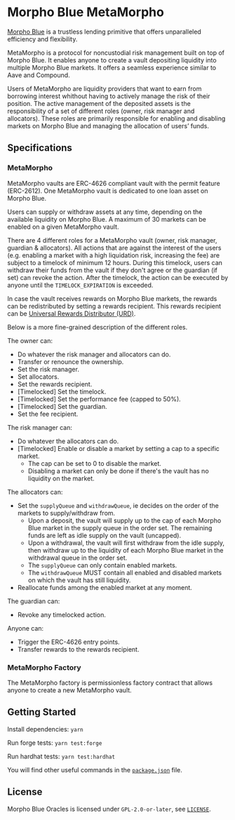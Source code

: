 # Morpho Blue MetaMorpho

[Morpho Blue](https://github.com/morpho-org/morpho-blue) is a trustless lending primitive that offers unparalleled efficiency and flexibility.

MetaMorpho is a protocol for noncustodial risk management built on top of Morpho Blue.
It enables anyone to create a vault depositing liquidity into multiple Morpho Blue markets.
It offers a seamless experience similar to Aave and Compound.

Users of MetaMorpho are liquidity providers that want to earn from borrowing interest whithout having to actively manage the risk of their position.
The active management of the deposited assets is the responsibility of a set of different roles (owner, risk manager and allocators).
These roles are primarily responsible for enabling and disabling markets on Morpho Blue and managing the allocation of users’ funds.

## Specifications

### MetaMorpho

MetaMorpho vaults are ERC-4626 compliant vault with the permit feature (ERC-2612). One MetaMorpho vault is dedicated to one loan asset on Morpho Blue.

Users can supply or withdraw assets at any time, depending on the available liquidity on Morpho Blue.
A maximum of 30 markets can be enabled on a given MetaMorpho vault.

There are 4 different roles for a MetaMorpho vault (owner, risk manager, guardian & allocators).
All actions that are against the interest of the users (e.g. enabling a market with a high liquidation risk, increasing the fee) are subject to a timelock of minimum 12 hours.
During this timelock, users can withdraw their funds from the vault if they don't agree or the guardian (if set) can revoke the action. After the timelock, the action can be executed by anyone until the `TIMELOCK_EXPIRATION` is exceeded.

In case the vault receives rewards on Morpho Blue markets, the rewards can be redistributed by setting a rewards recipient. This rewards recipient can be [Universal Rewards Distributor (URD)](https://github.com/morpho-org/universal-rewards-distributor).

Below is a more fine-grained description of the different roles.

The owner can:
- Do whatever the risk manager and allocators can do.
- Transfer or renounce the ownership.
- Set the risk manager.
- Set allocators.
- Set the rewards recipient.
- [Timelocked] Set the timelock.
- [Timelocked] Set the performance fee (capped to 50%).
- [Timelocked] Set the guardian.
- Set the fee recipient.

The risk manager can:
- Do whatever the allocators can do.
- [Timelocked] Enable or disable a market by setting a cap to a specific market.
    - The cap can be set to 0 to disable the market.
	- Disabling a market can only be done if there's the vault has no liquidity on the market.

The allocators can:
- Set the `supplyQueue` and `withdrawQueue`, ie decides on the order of the markets to supply/withdraw from.
    - Upon a deposit, the vault will supply up to the cap of each Morpho Blue market in the supply queue in the order set. The remaining funds are left as idle supply on the vault (uncapped).
	- Upon a withdrawal, the vault will first withdraw from the idle supply, then withdraw up to the liquidity of each Morpho Blue market in the withdrawal queue in the order set.
	- The `supplyQueue` can only contain enabled markets.
	- The `withdrawQueue` MUST contain all enabled and disabled markets on which the vault has still liquidity.
- Reallocate funds among the enabled market at any moment.

The guardian can:
- Revoke any timelocked action.

Anyone can:
- Trigger the ERC-4626 entry points.
- Transfer rewards to the rewards recipient.

### MetaMorpho Factory

The MetaMorpho factory is permissionless factory contract that allows anyone to create a new MetaMorpho vault.

## Getting Started

Install dependencies: `yarn`

Run forge tests: `yarn test:forge`

Run hardhat tests: `yarn test:hardhat`

You will find other useful commands in the [`package.json`](./package.json) file.

## License

Morpho Blue Oracles is licensed under `GPL-2.0-or-later`, see [`LICENSE`](./LICENSE).
